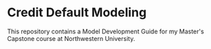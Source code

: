 # Credit Default Modeling
This repository contains a Model Development Guide for my Master's Capstone course at Northwestern University. 
